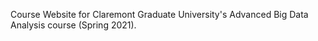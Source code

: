 Course Website for Claremont Graduate University's Advanced Big Data Analysis course (Spring 2021).
